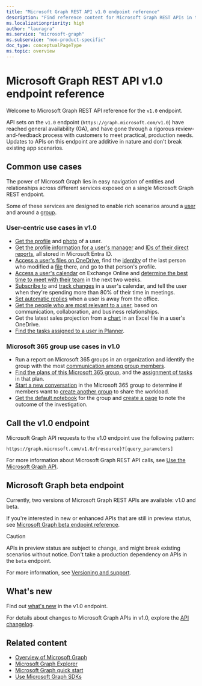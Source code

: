 ```yaml
---
title: "Microsoft Graph REST API v1.0 endpoint reference"
description: "Find reference content for Microsoft Graph REST APIs in the v1.0 endpoint, which includes APIs in general availability (GA) status."
ms.localizationpriority: high
author: "lauragra"
ms.service: "microsoft-graph"
ms.subservice: "non-product-specific"
doc_type: conceptualPageType
ms.topic: overview
---
```


# Microsoft Graph REST API v1.0 endpoint reference

Welcome to Microsoft Graph REST API reference for the `v1.0` endpoint.

API sets on the `v1.0` endpoint (`https://graph.microsoft.com/v1.0`) have reached general availability (GA), and have gone through a rigorous review-and-feedback process with customers to meet practical, production needs. Updates to APIs on this endpoint are additive in nature and don't break existing app scenarios.

## Common use cases

The power of Microsoft Graph lies in easy navigation of entities and relationships across different services exposed on a single Microsoft Graph REST endpoint.

Some of these services are designed to enable rich scenarios around a [user](./resources/user.md) and around a [group](./resources/group.md).

### User-centric use cases in v1.0

- [Get the profile](./api/user-get.md) and [photo](./resources/profilephoto.md) of a user.
- [Get the profile information for a user's manager](./api/user-list-manager.md) and [IDs of their direct reports](./api/user-list-directreports.md), all stored in Microsoft Entra ID.
- [Access a user's files on OneDrive](./api/driveitem-list-children.md), find the [identity](./resources/identityset.md) of the last person who modified a [file](./resources/driveitem.md) there, and go to that person's profile.
- [Access a user's calendar](./api/calendar-get.md) on Exchange Online and [determine the best time to meet with their team](./api/user-findmeetingtimes.md) in the next two weeks.
- [Subscribe to](./api/subscription-post-subscriptions.md) and [track changes](./api/event-delta.md) in a user's calendar, and tell the user when they're spending more than 80% of their time in meetings.
- [Set automatic replies](./api/user-update-mailboxsettings.md#example-1) when a user is away from the office.
- [Get the people who are most relevant to a user](./api/user-list-people.md), based on communication, collaboration, and business relationships.
- Get the latest sales projection from a [chart](./resources/workbookchart.md) in an Excel file in a user's OneDrive.
- [Find the tasks assigned to a user in Planner](./api/planneruser-list-tasks.md).

### Microsoft 365 group use cases in v1.0

- Run a report on Microsoft 365 groups in an organization and identify the group with the most [communication among group members](./api/reportroot-getoffice365groupsactivitycounts.md).
- [Find the plans of this Microsoft 365 group](./api/plannergroup-list-plans.md), and the [assignment of tasks](./resources/plannerassignments.md) in that plan.
- [Start a new conversation](./api/group-post-conversations.md) in the Microsoft 365 group to determine if members want to [create another group](./api/group-post-groups.md) to share the workload.
- [Get the default notebook](./api/notebook-get.md) for the group and [create a page](./api/section-post-pages.md) to note the outcome of the investigation.

## Call the v1.0 endpoint

Microsoft Graph API requests to the v1.0 endpoint use the following pattern:

```http
https://graph.microsoft.com/v1.0/{resource}?[query_parameters]
```

For more information about Microsoft Graph REST API calls, see [Use the Microsoft Graph API](/graph/use-the-api).

## Microsoft Graph beta endpoint

Currently, two versions of Microsoft Graph REST APIs are available: v1.0 and beta.

If you're interested in new or enhanced APIs that are still in preview status, see [Microsoft Graph beta endpoint reference](/graph/api/overview?view=graph-rest-beta&preserve-view=true). 

> [!CAUTION]
> APIs in preview status are subject to change, and might break existing scenarios without notice. Don't take a production dependency on APIs in the `beta` endpoint.

For more information, see [Versioning and support](/graph/versioning-and-support).

## What's new
Find out [what's new](/graph/whats-new-overview) in the v1.0 endpoint.

For details about changes to Microsoft Graph APIs in v1.0, explore the [API changelog](https://developer.microsoft.com/graph/changelog/?filterby=v1.0).

## Related content

- [Overview of Microsoft Graph](/graph/overview)
- [Microsoft Graph Explorer](https://developer.microsoft.com/graph/graph-explorer)
- [Microsoft Graph quick start](https://developer.microsoft.com/graph/quick-start)
- [Use Microsoft Graph SDKs](/graph/sdks/sdks-overview)
